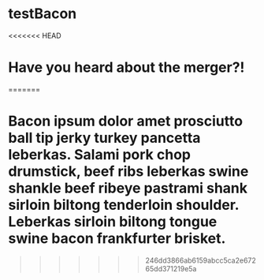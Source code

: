 # testBacon
<<<<<<< HEAD
# Have you heard about the merger?!
=======
# Bacon ipsum dolor amet prosciutto ball tip jerky turkey pancetta leberkas. Salami pork chop drumstick, beef ribs leberkas swine shankle beef ribeye pastrami shank sirloin biltong tenderloin shoulder. Leberkas sirloin biltong tongue swine bacon frankfurter brisket.
>>>>>>> 246dd3866ab6159abcc5ca2e67265dd371219e5a
